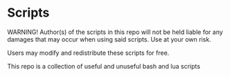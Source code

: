 Scripts
=======

WARNING! Author(s) of the scripts in this repo will not be
held liable for any damages that may occur when using said 
scripts. Use at your own risk.

Users may modify and redistribute these scripts for free.

This repo is a collection of useful and unuseful bash and lua scripts
